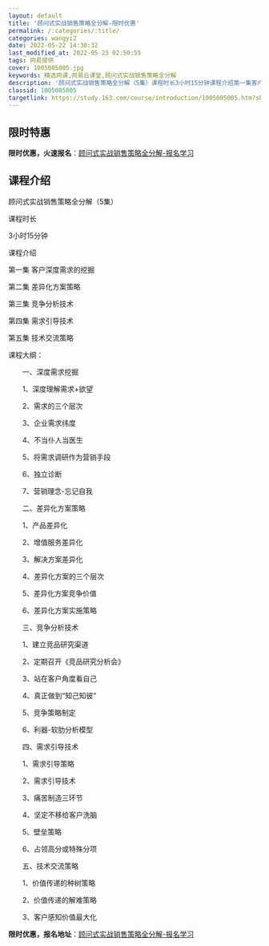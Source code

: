 ```yaml
---
layout: default
title: '顾问式实战销售策略全分解-限时优惠'
permalink: /:categories/:title/
categories: wangyi2
date: 2022-05-22 14:30:32
last_modified_at: 2022-05-23 02:50:55
tags: 网易提供
cover: 1005005005.jpg
keywords: 精选网课,网易云课堂,顾问式实战销售策略全分解
description: '顾问式实战销售策略全分解（5集）课程时长3小时15分钟课程介绍第一集客户深度需求的挖掘第二集差异化方案策略第三集竞争分析'
classid: 1005005005
targetlink: https://study.163.com/course/introduction/1005005005.htm?share=1&shareId=1025206652&utm_campaign=share&utm_medium=iphoneShare&utm_source=&utm_u=1025206652
---
```


## 限时特惠

**限时优惠，火速报名**：[顾问式实战销售策略全分解-报名学习](https://study.163.com/course/introduction/1005005005.htm?share=1&shareId=1025206652&utm_campaign=share&utm_medium=iphoneShare&utm_source=&utm_u=1025206652)

## 课程介绍

顾问式实战销售策略全分解（5集）

课程时长

3小时15分钟

课程介绍 

第一集 客户深度需求的挖掘

第二集 差异化方案策略

第三集 竞争分析技术

第四集 需求引导技术 

第五集 技术交流策略



课程大纲：

　　一、深度需求挖掘

　　1、深度理解需求+欲望

　　2、需求的三个层次

　　3、企业需求纬度

　　4、不当仆人当医生

　　5、将需求调研作为营销手段

　　6、独立诊断

　　7、营销理念-忘记自我

　　二、差异化方案策略

　　1、产品差异化

　　2、增值服务差异化

　　3、解决方案差异化

　　4、差异化方案的三个层次

　　5、差异化方案竞争价值

　　6、差异化方案实施策略

　　三、竞争分析技术

　　1、建立竞品研究渠道

　　2、定期召开《竞品研究分析会》

　　3、站在客户角度看自己

　　4、真正做到“知己知彼”

　　5、竞争策略制定

　　6、利器-软肋分析模型

　　四、需求引导技术

　　1、需求引导策略

　　2、需求引导技术

　　3、痛苦制造三环节

　　4、坚定不移给客户洗脑

　　5、壁垒策略

　　6、占领高分或特殊分项

　　五、技术交流策略

　　1、价值传递的种树策略

　　2、价值传递的解难策略

　　3、客户感知价值最大化

**限时优惠，报名地址**：[顾问式实战销售策略全分解-报名学习](https://study.163.com/course/introduction/1005005005.htm?share=1&shareId=1025206652&utm_campaign=share&utm_medium=iphoneShare&utm_source=&utm_u=1025206652)

